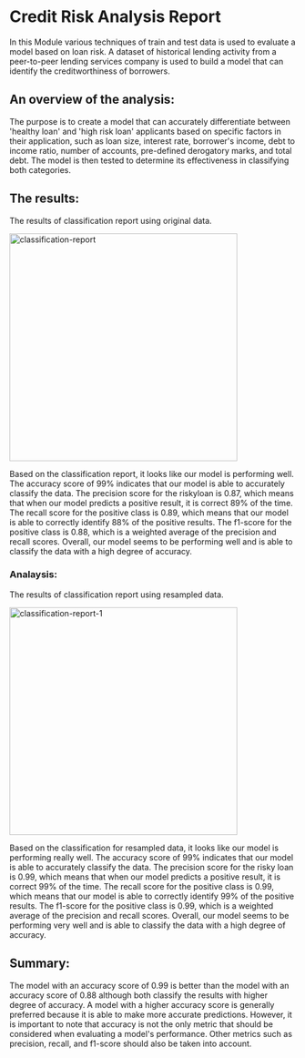 # Credit Risk Analysis Report

In this Module various techniques of train and test data is used to evaluate a model based on loan risk. A dataset of historical lending activity from a peer-to-peer lending services company is used to build a model that can identify the creditworthiness of borrowers. 

## An overview of the analysis:

The purpose is to create a model that can accurately differentiate between 'healthy loan' and 'high risk loan' applicants based on specific factors in their application, such as loan size, interest rate, borrower's income, debt to income ratio, number of accounts, pre-defined derogatory marks, and total debt. The model is then tested to determine its effectiveness in classifying both categories.

## The results:

The results of classification report using original data.

<img width="400" alt="classification-report" src="https://github.com/SaeedaKhuwaja/credit-risk-classification/assets/83857632/7da42037-f8ba-4c6a-9290-bf856301857e">

Based on the classification report, it looks like our model is performing well. The accuracy score of 99% indicates that our model is able to accurately classify the data. The precision score for the riskyloan is 0.87, which means that when our model predicts a positive result, it is correct 89% of the time. The recall score for the positive class is 0.89, which means that our model is able to correctly identify 88% of the positive results. The f1-score for the positive class is 0.88, which is a weighted average of the precision and recall scores. Overall, our model seems to be performing well and is able to classify the data with a high degree of accuracy.

### Analaysis:

The results of classification report using resampled data.

<img width="400" alt="classification-report-1" src="https://github.com/SaeedaKhuwaja/credit-risk-classification/assets/83857632/0fb2c6e3-33dc-4fb4-9106-e5b97bc8ac95">

Based on the classification for resampled data, it looks like our model is performing really well. The accuracy score of 99% indicates that our model is able to accurately classify the data. The precision score for the risky loan is 0.99, which means that when our model predicts a positive result, it is correct 99% of the time. The recall score for the positive class is 0.99, which means that our model is able to correctly identify 99% of the positive results. The f1-score for the positive class is 0.99, which is a weighted average of the precision and recall scores. Overall, our model seems to be performing very well and is able to classify the data with a high degree of accuracy.

## Summary:

The model with an accuracy score of 0.99 is better than the model with an accuracy score of 0.88 although both classify the results with higher degree of accuracy. A model with a higher accuracy score is generally preferred because it is able to make more accurate predictions. However, it is important to note that accuracy is not the only metric that should be considered when evaluating a model's performance. Other metrics such as precision, recall, and f1-score should also be taken into account.



